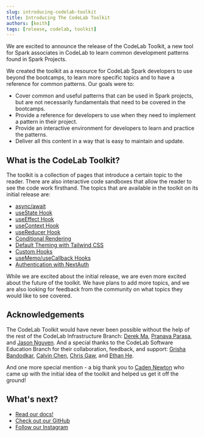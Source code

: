 ```yaml
---
slug: introducing-codelab-toolkit
title: Introducing The CodeLab Toolkit
authors: [keith]
tags: [release, codelab, toolkit]
---
```


We are excited to announce the release of the CodeLab Toolkit, a new tool for Spark associates in CodeLab to learn common development patterns found in Spark Projects.

We created the toolkit as a resource for CodeLab Spark developers to use beyond the bootcamps, to learn more specific topics and to have a reference for common patterns. Our goals were to:

-   Cover common and useful patterns that can be used in Spark projects, but are not necessarily fundamentals that need to be covered in the bootcamps.
-   Provide a reference for developers to use when they need to implement a pattern in their project.
-   Provide an interactive environment for developers to learn and practice the patterns.
-   Deliver all this content in a way that is easy to maintain and update.

## What is the CodeLab Toolkit?

The toolkit is a collection of pages that introduce a certain topic to the reader. There are also interactive code sandboxes that allow the reader to see the code work firsthand. The topics that are available in the toolkit on its initial release are:

-   [async/await](/docs/guide/async)
-   [useState Hook](/docs/guide/useState)
-   [useEffect Hook](/docs/guide/useEffect)
-   [useContext Hook](/docs/guide/useContext)
-   [useReducer Hook](/docs/guide/useReducer)
-   [Conditional Rendering](/docs/guide/conditional)
-   [Default Theming with Tailwind CSS](/docs/guide/tailwind)
-   [Custom Hooks](/docs/guide/customHooks)
-   [useMemo/useCallback Hooks](/docs/guide/useMemoUseCallback)
-   [Authentication with NextAuth](/docs/guide/authentication)

While we are excited about the initial release, we are even more excited about the future of the toolkit. We have plans to add more topics, and we are also looking for feedback from the community on what topics they would like to see covered.

## Acknowledgements

The CodeLab Toolkit would have never been possible without the help of the rest of the CodeLab Infrastructure Branch: [Derek Ma](https://www.linkedin.com/in/danderekma/), [Pranava Parasa](https://www.linkedin.com/in/pranava-parasa/), and [Jason Nguyen](https://www.linkedin.com/in/jason-nguyen-407980203/). And a special thanks to the CodeLab Software Education Branch for their collaboration, feedback, and support: [Grisha Bandodkar](https://www.linkedin.com/in/grisha-bandodkar/), [Calvin Chen](https://www.linkedin.com/in/calvinchenn/), [Chris Gaw](https://www.linkedin.com/in/chris-gaw-75aa2b205/), and [Ethan He](https://www.linkedin.com/in/ethan-he-b0bb12221/).

And one more special mention - a big thank you to [Caden Newton](https://www.linkedin.com/in/caden-newton/) who came up with the initial idea of the toolkit and helped us get it off the ground!

## What's next?

-   [Read our docs!](/docs/guide)
-   [Check out our GitHub](https://github.com/Codelab-Davis)
-   [Follow our Instagram](https://www.instagram.com/codelabdavis/)
